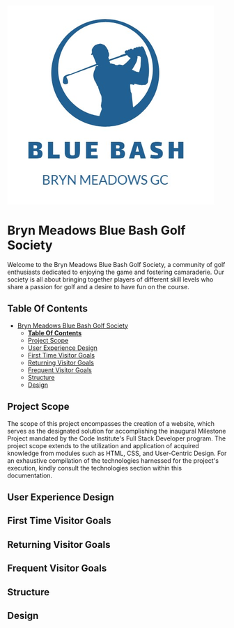 ![Society Logo](assets/readme-images/bluebash.jpg)

# Bryn Meadows Blue Bash Golf Society

Welcome to the Bryn Meadows Blue Bash Golf Society, a community of golf enthusiasts dedicated to enjoying the game and fostering camaraderie. Our society is all about bringing together players of different skill levels who share a passion for golf and a desire to have fun on the course.

## **Table Of Contents**

- [Bryn Meadows Blue Bash Golf Society](#bryn-meadows-blue-bash-golf-society)
  - [**Table Of Contents**](#table-of-contents)
  - [Project Scope](#project-scope)
  - [User Experience Design](#user-experience-design)
  - [First Time Visitor Goals](#first-time-visitor-goals)
  - [Returning Visitor Goals](#returning-visitor-goals)
  - [Frequent Visitor Goals](#frequent-visitor-goals)
  - [Structure](#structure)
  - [Design](#design)










## Project Scope

The scope of this project encompasses the creation of a website, which serves as the designated solution for accomplishing the inaugural Milestone Project mandated by the Code Institute's Full Stack Developer program. The project scope extends to the utilization and application of acquired knowledge from modules such as HTML, CSS, and User-Centric Design. For an exhaustive compilation of the technologies harnessed for the project's execution, kindly consult the technologies section within this documentation.

## User Experience Design

## First Time Visitor Goals

## Returning Visitor Goals

## Frequent Visitor Goals

## Structure

## Design
